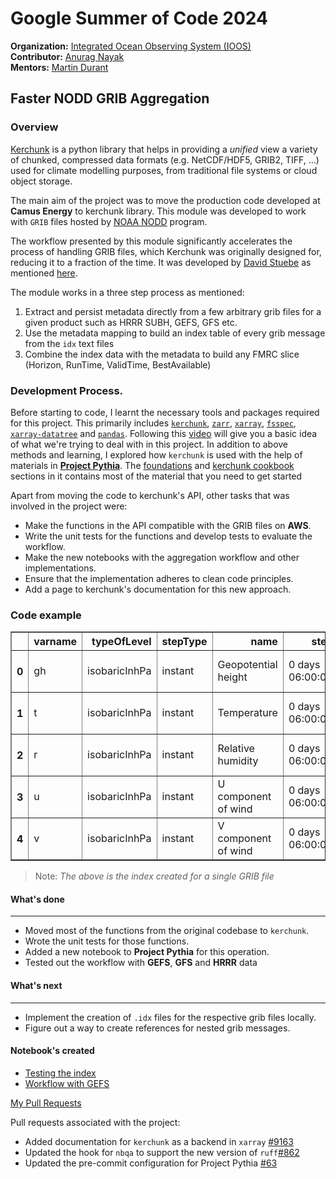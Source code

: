 # Google Summer of Code 2024

**Organization:** [Integrated Ocean Observing System (IOOS)](https://summerofcode.withgoogle.com/programs/2024/organizations/ioos)  
**Contributor:** [Anurag Nayak](https://github.com/Anu-Ra-g)  
**Mentors:** [Martin Durant](https://github.com/martindurant)

## Faster NODD GRIB Aggregation

### Overview

[Kerchunk](https://fsspec.github.io/kerchunk/) is a python library that helps in providing a *unified* view a variety of chunked, compressed data formats (e.g. NetCDF/HDF5, GRIB2, TIFF, …) used for climate modelling purposes, from traditional file systems or cloud object storage.

The main aim of the project was to move the production code developed at **Camus Energy** to kerchunk library. This module was developed to work with `GRIB` files hosted by [NOAA NODD](https://www.noaa.gov/information-technology/open-data-dissemination) program. 

The workflow presented by this module significantly accelerates the process of handling GRIB files, which Kerchunk was originally designed for, reducing it to a fraction of the time. It was developed by [David Stuebe](https://github.com/emfdavid) as mentioned [here](https://github.com/asascience-open/nextgen-dmac/pull/57). 

The module works in a three step process as mentioned:

1. Extract and persist metadata directly from a few arbitrary grib files for a given product such as HRRR SUBH, GEFS, GFS etc. 
2. Use the metadata mapping to build an index table of every grib message from the `idx` text files
3. Combine the index data with the metadata to build any FMRC slice (Horizon, RunTime, ValidTime, BestAvailable)

### Development Process. 

Before starting to code, I learnt the necessary tools and packages required for this project. This primarily includes [`kerchunk`](https://fsspec.github.io/kerchunk/), [`zarr`](https://zarr.readthedocs.io/en/stable/), [`xarray`](https://docs.xarray.dev/en/stable/), [`fsspec`](https://filesystem-spec.readthedocs.io/en/latest/), [`xarray-datatree`](https://xarray-datatree.readthedocs.io/en/latest/) and [`pandas`](https://pandas.pydata.org/). Following this [video](https://www.youtube.com/watch?v=V0Xx0E8cs7U&t=655s) will give you a basic idea of what we're trying to deal with in this project. In addition to above methods and learning, I explored how `kerchunk` is used with the help of materials in [**Project Pythia**](https://projectpythia.org/). The [foundations](https://foundations.projectpythia.org/landing-page.html) and [kerchunk cookbook](https://foundations.projectpythia.org/landing-page.html) sections in it contains most of the material that you need to get started 

Apart from moving the code to kerchunk's API, other tasks that was involved in the project were:

* Make the functions in the API compatible with the GRIB files on **AWS**.
* Write the unit tests for the functions and develop tests to evaluate the workflow.
* Make the new notebooks with the aggregation workflow and other implementations.
* Ensure that the implementation adheres to clean code principles.
* Add a page to kerchunk's documentation for this new approach.  

### Code example

<div>
<style scoped>
    .dataframe tbody tr th:only-of-type {
        vertical-align: middle;
    }

    .dataframe tbody tr th {
        vertical-align: top;
    }

    .dataframe thead th {
        text-align: right;
    }
</style>
<table border="1" class="dataframe">
  <thead>
    <tr style="text-align: right;">
      <th></th>
      <th>varname</th>
      <th>typeOfLevel</th>
      <th>stepType</th>
      <th>name</th>
      <th>step</th>
      <th>level</th>
      <th>time</th>
      <th>valid_time</th>
      <th>uri</th>
      <th>offset</th>
      <th>length</th>
      <th>inline_value</th>
    </tr>
  </thead>
  <tbody>
    <tr>
      <th>0</th>
      <td>gh</td>
      <td>isobaricInhPa</td>
      <td>instant</td>
      <td>Geopotential height</td>
      <td>0 days 06:00:00</td>
      <td>0.0</td>
      <td>2017-01-01 06:00:00</td>
      <td>2017-01-01 12:00:00</td>
      <td>s3://noaa-gefs-pds/gefs.20170101/06/gec00.t06z...</td>
      <td>0</td>
      <td>47493</td>
      <td>None</td>
    </tr>
    <tr>
      <th>1</th>
      <td>t</td>
      <td>isobaricInhPa</td>
      <td>instant</td>
      <td>Temperature</td>
      <td>0 days 06:00:00</td>
      <td>0.0</td>
      <td>2017-01-01 06:00:00</td>
      <td>2017-01-01 12:00:00</td>
      <td>s3://noaa-gefs-pds/gefs.20170101/06/gec00.t06z...</td>
      <td>47493</td>
      <td>19438</td>
      <td>None</td>
    </tr>
    <tr>
      <th>2</th>
      <td>r</td>
      <td>isobaricInhPa</td>
      <td>instant</td>
      <td>Relative humidity</td>
      <td>0 days 06:00:00</td>
      <td>0.0</td>
      <td>2017-01-01 06:00:00</td>
      <td>2017-01-01 12:00:00</td>
      <td>s3://noaa-gefs-pds/gefs.20170101/06/gec00.t06z...</td>
      <td>66931</td>
      <td>10835</td>
      <td>None</td>
    </tr>
    <tr>
      <th>3</th>
      <td>u</td>
      <td>isobaricInhPa</td>
      <td>instant</td>
      <td>U component of wind</td>
      <td>0 days 06:00:00</td>
      <td>0.0</td>
      <td>2017-01-01 06:00:00</td>
      <td>2017-01-01 12:00:00</td>
      <td>s3://noaa-gefs-pds/gefs.20170101/06/gec00.t06z...</td>
      <td>77766</td>
      <td>22625</td>
      <td>None</td>
    </tr>
    <tr>
      <th>4</th>
      <td>v</td>
      <td>isobaricInhPa</td>
      <td>instant</td>
      <td>V component of wind</td>
      <td>0 days 06:00:00</td>
      <td>0.0</td>
      <td>2017-01-01 06:00:00</td>
      <td>2017-01-01 12:00:00</td>
      <td>s3://noaa-gefs-pds/gefs.20170101/06/gec00.t06z...</td>
      <td>100391</td>
      <td>20488</td>
      <td>None</td>
    </tr>
  </tbody>
</table>
</div>

> Note: *The above is the index created for a single GRIB file*

#### What's done

---

* Moved most of the functions from the original codebase to `kerchunk`.
* Wrote the unit tests for those functions.
* Added a new notebook to **Project Pythia** for this operation.
* Tested out the workflow with **GEFS**, **GFS** and **HRRR** data

#### What's next

--- 

* Implement the creation of `.idx` files for the respective grib files locally.
* Figure out a way to create references for nested grib messages.

#### Notebook's created
* [Testing the index](https://gist.github.com/Anu-Ra-g/efa01ad1c274c1bd1c14ee01666caa77)
* [Workflow with GEFS](https://gist.github.com/Anu-Ra-g/e0d7b9c815dcd4df4ea2261ed272e5d3)


[My Pull Requests](https://github.com/fsspec/kerchunk/pulls?q=is%3Apr+is%3Aclosed+author%3AAnu-Ra-g)

Pull requests associated with the project:

* Added documentation for `kerchunk` as a backend in `xarray` [#9163](https://github.com/pydata/xarray/pull/9163)
* Updated the hook for `nbqa` to support the new version of `ruff`[#862](https://github.com/nbQA-dev/nbQA/pull/862)
* Updated the pre-commit configuration for Project Pythia [#63](https://github.com/ProjectPythia/kerchunk-cookbook/pull/63)